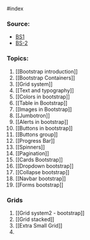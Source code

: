 #index 

### Source:

* [BS1](https://www.w3schools.com/bootstrap4/bootstrap_get_started.asp)
* [BS-2](https://www.tutorialrepublic.com/twitter-bootstrap-tutorial/bootstrap-get-started.php)

### Topics:

1. [[Bootstrap introduction]]
2. [[Bootstrap Containers]]
3. [[Grid system]]
4. [[Text and typography]]
5. [[Colors in bootstrap]]
6. [[Table in Bootstrap]]
7. [[Images in Bootstrap]]
8. [[Jumbotron]]
9. [[Alerts in bootstrap]]
10. [[Buttons in bootstrap]]
11. [[Buttons group]]
12. [[Progress Bar]]
13. [[Spinners]]
14. [[Pagination]]
15. [[Cards Bootstrap]]
16. [[Dropdown bootstrap]]
17. [[Collapse bootstrap]]
18. [[Navbar bootstrap]]
19. [[Forms bootstrap]]

### Grids

1. [[Grid system2 - bootstrap]]
2. [[Grid stacked]]
3. [[Extra Small Grid]]
4. 
